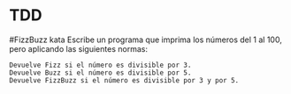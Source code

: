 # TDD

#FizzBuzz kata
Escribe un programa que imprima los números del 1 al 100, pero aplicando las siguientes normas:

    Devuelve Fizz si el número es divisible por 3.
    Devuelve Buzz si el número es divisible por 5.
    Devuelve FizzBuzz si el número es divisible por 3 y por 5.
